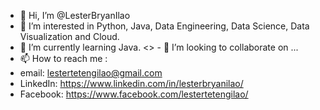 - 👋 Hi, I’m @LesterBryanIlao
- 👀 I’m interested in Python, Java, Data Engineering, Data Science, Data Visualization and Cloud.
- 🌱 I’m currently learning Java.
<> - 💞️ I’m looking to collaborate on ...
- 📫 How to reach me :
- email: lestertetengilao@gmail.com
- LinkedIn: https://www.linkedin.com/in/lesterbryanilao/
- Facebook: https://www.facebook.com/lestertetengilao/

<!---
LesterBryanIlao/LesterBryanIlao is a ✨ special ✨ repository because its `README.md` (this file) appears on your GitHub profile.
You can click the Preview link to take a look at your changes.
--->
